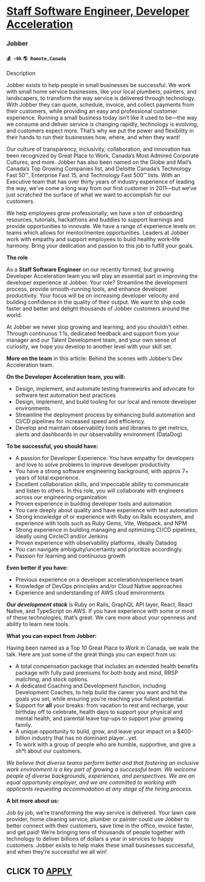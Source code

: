 # [Staff Software Engineer, Developer Acceleration](https://www.remotewlb.com/apply/staff-software-engineer-developer-acceleration)  
### Jobber  
#### `💰 ~0k` `🌎 Remote,Canada`  

Description

Jobber exists to help people in small businesses be successful. We work with small home service businesses, like your local plumbers, painters, and landscapers, to transform the way service is delivered through technology. With Jobber they can quote, schedule, invoice, and collect payments from their customers, while providing an easy and professional customer experience. Running a small business today isn’t like it used to be—the way we consume and deliver service is changing rapidly, technology is evolving, and customers expect more. That’s why we put the power and flexibility in their hands to run their businesses how, where, and when they want!

Our culture of transparency, inclusivity, collaboration, and innovation has been recognized by Great Place to Work, Canada’s Most Admired Corporate Cultures, and more. Jobber has also been named on the Globe and Mail’s Canada’s Top Growing Companies list, and Deloitte Canada’s Technology Fast 50™, Enterprise Fast 15, and Technology Fast 500™ lists. With an Executive team that has over thirty years of industry experience of leading the way, we’ve come a long way from our first customer in 2011—but we’ve just scratched the surface of what we want to accomplish for our customers.

We help employees grow professionally; we have a ton of onboarding resources, tutorials, hackathons and buddies to support learnings and provide opportunities to innovate. We have a range of experience levels on teams which allows for mentor/mentee opportunities. Leaders at Jobber work with empathy and support employees to build healthy work-life harmony. Bring your dedication and passion to this job to fulfill your goals.

**The role**

As a **Staff Software Engineer** on our recently formed, but growing Developer Acceleration team you will play an essential part in improving the developer experience at Jobber. Your role? Streamline the development process, provide smooth-running tools, and enhance developer productivity. Your focus will be on increasing developer velocity and building confidence in the quality of their output. We want to ship code faster and better and delight thousands of Jobber customers around the world.

At Jobber we never stop growing and learning, and you shouldn’t either. Through continuous 1:1s, dedicated feedback and support from your manager and our Talent Development team, and your own sense of curiosity, we hope you develop to another level with your skill set.

**More on the team** in this article: Behind the scenes with Jobber’s Dev Acceleration team.

**On the Developer Acceleration team, you will:**

  * Design, implement, and automate testing frameworks and advocate for software test automation best practices 
  * Design, implement, and build tooling for our local and remote developer environments. 
  * Streamline the deployment process by enhancing build automation and CI/CD pipelines for increased speed and efficiency.
  * Develop and maintain observability tools and libraries to get metrics, alerts and dashboards in our observability environment (DataDog)

**To be successful, you should have:**

  * A passion for Developer Experience: You have empathy for developers and love to solve problems to improve developer productivity 
  * You have a strong software engineering background, with approx 7+ years of total experience.
  * Excellent collaboration skills, and impeccable ability to communicate and listen to others. In this role, you will collaborate with engineers across our engineering organization
  * Proven experience in building developer tools and automation
  * You care deeply about quality and have experience with test automation
  * Strong knowledge of or experience with Ruby on Rails ecosystem, and experience with tools such as Ruby Gems, Vite, Webpack, and NPM
  * Strong experience in building managing and optimizing CI/CD pipelines, ideally using CircleCI and/or Jenkins
  * Proven experience with observability platforms, ideally Datadog
  * You can navigate ambiguity/uncertainty and prioritize accordingly. 
  * Passion for learning and continuous growth

**Even better if you have:**

  * Previous experience on a developer acceleration/experience team 
  * Knowledge of DevOps principles and/or Cloud Native approaches
  * Experience and understanding of AWS cloud environments

**_Our development stack_** is Ruby on Rails, GraphQL API layer, React, React Native, and TypeScript on AWS. If you have experience with some or most of these technologies, that’s great. We care more about your openness and ability to learn new tools.

**What you can expect from Jobber:**

Having been named as a Top 10 Great Place to Work in Canada, we walk the talk. Here are just some of the great things you can expect from us:

  * A total compensation package that includes an extended health benefits package with fully paid premiums for both body and mind, RRSP matching, and stock options.
  * A dedicated Coaching and Development function, including Development Coaches, to help build the career you want and hit the goals you set, while ensuring you’re reaching your fullest potential.
  * Support for **all** your breaks: from vacation to rest and recharge, your birthday off to celebrate, health days to support your physical and mental health, and parental leave top-ups to support your growing family.
  * A unique opportunity to build, grow, and leave your impact on a $400-billion industry that has no dominant player...yet.
  * To work with a group of people who are humble, supportive, and give a sh*t about our customers. 

_We believe that diverse teams perform better and that fostering an inclusive work environment is a key part of growing a successful team. We welcome people of diverse backgrounds, experiences, and perspectives. We are an equal opportunity employer, and we are committed to working with applicants requesting accommodation at any stage of the hiring process._

**A bit more about us:**

Job by job, we’re transforming the way service is delivered. Your lawn care provider, home cleaning service, plumber or painter could use Jobber to better connect with their customers, save time in the office, invoice faster, and get paid! We’re bringing tens of thousands of people together with technology to deliver billions of dollars a year in services to happy customers. Jobber exists to help make these small businesses successful, and when they’re successful we all win!

  
## CLICK TO [APPLY](https://www.remotewlb.com/apply/staff-software-engineer-developer-acceleration)

